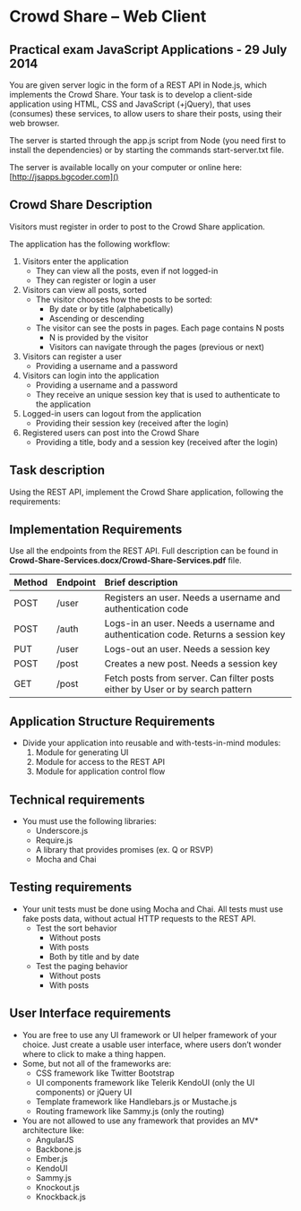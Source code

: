 # Crowd Share – Web Client
## Practical exam JavaScript Applications - 29 July 2014

You are given server logic in the form of a REST API in Node.js, which implements the Crowd Share. Your task is to develop a client-side application using HTML, CSS and JavaScript (+jQuery), that uses (consumes) these services, to allow users to share their posts, using their web browser. 

The server is started through the app.js script from Node (you need first to install the dependencies) or by starting the commands start-server.txt file.

The server is available locally on your computer or online here: [http://jsapps.bgcoder.com]()

## Crowd Share Description
Visitors must register in order to post to the Crowd Share application. 

The application has the following workflow:

1.	Visitors enter the application
	*	They can view all the posts, even if not logged-in
	*	They can register or login a user
2.	Visitors can view all posts, sorted
	*	The visitor chooses how the posts to be sorted:
		*	By date or by title (alphabetically)
		*	Ascending or descending
	*	The visitor can see the posts in pages. Each page contains N posts
		*	N is provided by the visitor
		*	Visitors can navigate through the pages (previous or next)
3.	Visitors can register a user
	*	Providing a username and a password
4.	Visitors can login into the application
	*	Providing a username and a password
	*	They receive an unique session key that is used to authenticate to the application
5.	Logged-in users can logout from the application
	*	Providing their session key (received after the login) 
6.	Registered users can post into the Crowd Share
	*	Providing a title, body and a session key (received after the login)

## Task description

Using the REST API, implement the Crowd Share application, following the requirements:

## Implementation Requirements

Use all the endpoints from the REST API. Full description can be found in **Crowd-Share-Services.docx/Crowd-Share-Services.pdf** file.

| Method | Endpoint | Brief description
|:------|:------|:-----|
| POST	| /user	| Registers an user. Needs a username and authentication code |
| POST	| /auth	| Logs-in an user. Needs a username and authentication code. Returns a session key |
| PUT	| /user	| Logs-out an user. Needs a session key |
| POST	| /post	| Creates a new post. Needs a session key |
| GET	| /post	| Fetch posts from server. Can filter posts either by User or by search pattern |

## Application Structure Requirements

*	Divide your application into reusable and with-tests-in-mind modules:
	1.	Module for generating UI
	2.	Module for access to the REST API
	3.	Module for application control flow

## Technical requirements

*	You must use the following libraries:
	*	Underscore.js
	*	Require.js
	*	A library that provides promises (ex. Q or RSVP)
	*	Mocha and Chai
	
## Testing requirements

*	Your unit tests must be done using Mocha and Chai. All tests must use fake posts data, without actual HTTP requests to the REST API.
	*	Test the sort behavior
		*	Without posts
		*	With posts
		*	Both by title and by date
	*	Test the paging behavior
		*	Without posts
		*	With posts

## User Interface requirements

*	You are free to use any UI framework or UI helper framework of your choice. Just create a usable user interface, where users don’t wonder where to click to make a thing happen.
*	Some, but not all of the frameworks are:
	*	CSS framework like Twitter Bootstrap
	*	UI components framework like Telerik KendoUI (only the UI components) or jQuery UI
	*	Template framework like Handlebars.js or Mustache.js
	*	Routing framework like Sammy.js (only the routing)
*	You are not allowed to use any framework that provides an MV* architecture like:
	*	AngularJS
	*	Backbone.js
	*	Ember.js
	*	KendoUI
	*	Sammy.js
	*	Knockout.js
	*	Knockback.js

